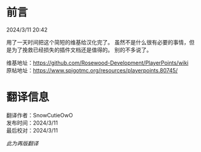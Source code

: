 # 前言
2024/3/11 20:42

用了一天时间把这个简短的维基给汉化完了。
虽然不是什么很有必要的事情，但是为了挽救已经损失的插件文档还是值得的。
别的不多说了。

维基地址：https://github.com/Rosewood-Development/PlayerPoints/wiki    
原帖地址：https://www.spigotmc.org/resources/playerpoints.80745/

# 翻译信息

翻译作者：SnowCutieOwO    
发布时间：2024/3/11    
最后校对：2024/3/11    

*此为再版翻译*